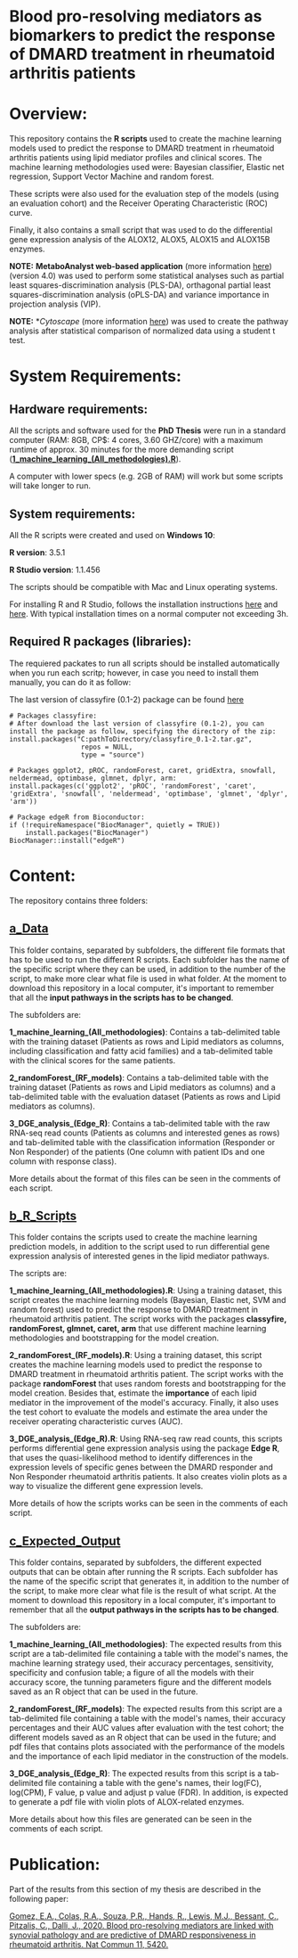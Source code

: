 # Blood pro-resolving mediators as biomarkers to predict the response of DMARD treatment in rheumatoid arthritis patients

# Overview: 

This repository contains the **R scripts** used to create the machine learning models used to predict the response to DMARD treatment in rheumatoid arthritis patients using lipid mediator profiles and clinical scores. The machine learning methodologies used were: Bayesian classifier, Elastic net regression, Support Vector Machine and random forest.

These scripts were also used for the evaluation step of the models (using an evaluation cohort) and the Receiver Operating Characteristic (ROC) curve. 

Finally, it also contains a small script that was used to do the differential gene expression analysis of the ALOX12, ALOX5, ALOX15 and ALOX15B enzymes.

**NOTE:** **MetaboAnalyst web-based application** (more information [here](https://www.metaboanalyst.ca//faces/ModuleView.xhtml)) (version 4.0) was used to perform some statistical analyses such as partial least squares-discrimination analysis (PLS-DA), orthagonal partial least squares-discrimination analysis (oPLS-DA) and variance importance in projection analysis (VIP).

**NOTE:** **Cytoscape* (more information [here](https://cytoscape.org/)) was used to create the pathway analysis after statistical comparison of normalized data using a student t test. 

# System Requirements: 

## Hardware requirements: 

All the scripts and software used for the **PhD Thesis** were run in a standard computer (RAM: 8GB, CP$: 4 cores, 3.60 GHZ/core) with a maximum runtime of approx. 30 minutes for the more demanding script ([**1_machine_learning_(All_methodologies).R**](https://github.com/eagomezc/Machine-Learning-and-RA-treatment/blob/main/b_R_Scripts/1_machine_learning_(All_methodologies).R)). 

A computer with lower specs (e.g. 2GB of RAM) will work but some scripts will take longer to run. 

## System requirements:

All the R scripts were created and used on **Windows 10**:

**R version**: 3.5.1 

**R Studio version**: 1.1.456

The scripts should be compatible with Mac and Linux operating systems. 

For installing R and R Studio, follows the installation instructions [here](https://www.stats.bris.ac.uk/R/) and [here](https://www.rstudio.com/products/rstudio/download/). With typical installation times on a normal computer not exceeding 3h.

## Required R packages (libraries): 

The requiered packates to run all scripts should be installed automatically when you run each scritp; however, in case you need to install them manually, you can do it as follow:

The last version of classyfire (0.1-2) package can be found [here](https://cran.r-project.org/src/contrib/Archive/classyfire/)

```
# Packages classyfire:
# After download the last version of classyfire (0.1-2), you can install the package as follow, specifying the directory of the zip: 
install.packages("C:pathToDirectory/classyfire_0.1-2.tar.gz", 
                  repos = NULL, 
                  type = "source")
                  
# Packages ggplot2, pROC, randomForest, caret, gridExtra, snowfall, neldermead, optimbase, glmnet, dplyr, arm:
install.packages(c('ggplot2', 'pROC', 'randomForest', 'caret', 'gridExtra', 'snowfall', 'neldermead', 'optimbase', 'glmnet', 'dplyr', 'arm'))

# Package edgeR from Bioconductor:
if (!requireNamespace("BiocManager", quietly = TRUE))
    install.packages("BiocManager")
BiocManager::install("edgeR")
```
# Content: 

The repository contains three folders: 

## [a_Data](https://github.com/eagomezc/Machine-Learning-and-RA-treatment/tree/main/a_Data)

This folder contains, separated by subfolders, the different file formats that has to be used to run the different R scripts. Each subfolder has the name of the specific script where they can be used, in addition to the number of the script, to make more clear what file is used in what folder. At the moment to download this repository in a local computer, it's important to remember that all the **input pathways in the scripts has to be changed**.

The subfolders are:

**1_machine_learning_(All_methodologies)**: Contains a tab-delimited table with the training dataset (Patients as rows and Lipid mediators as columns, including classification and fatty acid families) and a tab-delimited table with the clinical scores for the same patients.

**2_randomForest_(RF_models)**: Contains a tab-delimited table with the training dataset (Patients as rows and Lipid mediators as columns) and a tab-delimited table with the evaluation dataset (Patients as rows and Lipid mediators as columns).

**3_DGE_analysis_(Edge_R)**: Contains a tab-delimited table with the raw RNA-seq read counts (Patients as columns and interested genes as rows) and tab-delimited table with the classification information (Responder or Non Responder) of the patients (One column with patient IDs and one column with response class).

More details about the format of this files can be seen in the comments of each script. 

## [b_R_Scripts](https://github.com/eagomezc/Machine-Learning-and-RA-treatment/tree/main/b_R_Scripts)

This folder contains the scripts used to create the machine learning prediction models, in addition to the script used to run differential gene expression analysis of interested genes in the lipid mediator pathways. 

The scripts are: 

**1_machine_learning_(All_methodologies).R**: Using a training dataset, this script creates the machine learning models (Bayesian, Elastic net, SVM and random forest) used to predict the response to DMARD treatment in rheumatoid arthritis patient. The script works with the packages **classyfire, randomForest, glmnet, caret, arm** that use different machine learning methodologies and bootstrapping for the model creation. 

**2_randomForest_(RF_models).R**: Using a training dataset, this script creates the machine learning models used to predict the response to DMARD treatment in rheumatoid arthritis patient. The script works with the package **randomForest** that uses random forests and bootstrapping for the model creation. Besides that, estimate the **importance** of each lipid mediator in the improvement of the model's accuracy. Finally, it also uses the test cohort to evaluate the models and estimate the area under the receiver operating characteristic curves (AUC). 

**3_DGE_analysis_(Edge_R).R**: Using RNA-seq raw read counts, this scripts performs differential gene expression analysis using the package **Edge R**, that uses the quasi-likelihood method to identify differences in the expression levels of specific genes between the DMARD responder and Non Responder rheumatoid arthritis patients. It also creates violin plots as a way to visualize the different gene expression levels.

More details of how the scripts works can be seen in the comments of each script. 

## [c_Expected_Output](https://github.com/eagomezc/Machine-Learning-and-RA-treatment/tree/main/c_Expected_Output)

This folder contains, separated by subfolders, the different expected outputs that can be obtain after running the R scripts. Each subfolder has the name of the specific script that generates it, in addition to the number of the script, to make more clear what file is the result of what script. At the moment to download this repository in a local computer, it's important to remember that all the **output pathways in the scripts has to be changed**.

The subfolders are:

**1_machine_learning_(All_methodologies)**: The expected results from this script are a tab-delimited file containing a table with the model's names, the machine learning strategy used, their accuracy percentages, sensitivity, specificity and confusion table; a figure of all the models with their accuracy score, the tunning parameters figure and the different models saved as an R object that can be used in the future.  

**2_randomForest_(RF_models)**: The expected results from this script are a tab-delimited file containing a table with the model's names, their accuracy percentages and their AUC values after evaluation with the test cohort; the different models saved as an R object that can be used in the future; and pdf files that contains plots associated with the performance of the models and the importance of each lipid mediator in the construction of the models. 

**3_DGE_analysis_(Edge_R)**: The expected results from this script is a tab-delimited file containing a table with the gene's names, their log(FC), log(CPM), F value, p value and adjust p value (FDR). In addition, is expected to generate a pdf file with violin plots of ALOX-related enzymes.

More details about how this files are generated can be seen in the comments of each script. 

# Publication:

Part of the results from this section of my thesis are described in the following paper: 

[Gomez, E.A., Colas, R.A., Souza, P.R., Hands, R., Lewis, M.J., Bessant, C., Pitzalis, C., Dalli, J., 2020. Blood pro-resolving mediators are linked with synovial pathology and are predictive of DMARD responsiveness in rheumatoid arthritis. Nat Commun 11, 5420.](https://www.nature.com/articles/s41467-020-19176-z) 
 
 





